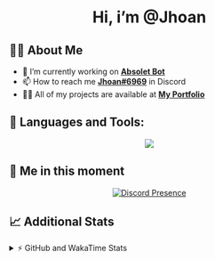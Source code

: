 <h1 align="center">Hi, i’m @Jhoan</h1>

## 🙋‍♂️ About Me

- 🔭 I’m currently working on **[Absolet Bot](https://strider.cloud)**
- 📫 How to reach me **[Jhoan#6969](https://jhoan.monster/)** in Discord
- 👨‍💻 All of my projects are available at **[My Portfolio](https://jhoan.monster)**

## 🚀 Languages and Tools:
<p align="center">
  <a href="https://skillicons.dev">
    <img src="https://skillicons.dev/icons?i=js,ts,html,css,bootstrap,nodejs,express,vscode,neovim,vim,atom,cloudflare,git,github,discord,bots,linux,mongodb,nginx,redis,wordpress,heroku&perline=11" />
  </a>
</p>
  
## 👤 Me in this moment
<p align="center">
    <a href="https://discord.com/users/612460795124776960" target="_blank" rel="nofollow">
        <img src="https://lanyard-profile-readme.vercel.app/api/612460795124776960?idleMessage=Probably%20coding%20Absolet..." alt="Discord Presence" align="center">
    </a>
</p>

## 📈 Additional Stats
<details>
    <summary>⚡ GitHub and WakaTime Stats</summary>
    <br/>

<!--START_SECTION:waka-->
![Code Time](http://img.shields.io/badge/Code%20Time-390%20hrs%2020%20mins-blue)

**🐱 My GitHub Data** 

> 🏆 755 Contributions in the Year 2022
 > 
> 📦 59.8 kB Used in GitHub's Storage 
 > 
> 💼 Opted to Hire
 > 
> 📜 4 Public Repositories 
 > 
> 🔑 30 Private Repositories  
 > 
**I'm an Early 🐤** 

```text
🌞 Morning    53 commits     ██░░░░░░░░░░░░░░░░░░░░░░░   7.99% 
🌆 Daytime    302 commits    ███████████░░░░░░░░░░░░░░   45.55% 
🌃 Evening    277 commits    ██████████░░░░░░░░░░░░░░░   41.78% 
🌙 Night      31 commits     █░░░░░░░░░░░░░░░░░░░░░░░░   4.68%

```
📅 **I'm Most Productive on Wednesday** 

```text
Monday       104 commits    ████░░░░░░░░░░░░░░░░░░░░░   15.69% 
Tuesday      91 commits     ███░░░░░░░░░░░░░░░░░░░░░░   13.73% 
Wednesday    126 commits    ████░░░░░░░░░░░░░░░░░░░░░   19.0% 
Thursday     72 commits     ██░░░░░░░░░░░░░░░░░░░░░░░   10.86% 
Friday       67 commits     ██░░░░░░░░░░░░░░░░░░░░░░░   10.11% 
Saturday     119 commits    ████░░░░░░░░░░░░░░░░░░░░░   17.95% 
Sunday       84 commits     ███░░░░░░░░░░░░░░░░░░░░░░   12.67%

```


📊 **This Week I Spent My Time On** 

```text
⌚︎ Time Zone: America/Bogota

💬 Programming Languages: 
TypeScript               2 hrs 54 mins       █████████░░░░░░░░░░░░░░░░   38.59% 
JavaScript               2 hrs 23 mins       ████████░░░░░░░░░░░░░░░░░   31.64% 
EJS                      1 hr 54 mins        ██████░░░░░░░░░░░░░░░░░░░   25.27% 
YAML                     15 mins             ░░░░░░░░░░░░░░░░░░░░░░░░░   3.39% 
JSON                     2 mins              ░░░░░░░░░░░░░░░░░░░░░░░░░   0.62%

🔥 Editors: 
VS Code                  7 hrs 33 mins       █████████████████████████   100.0%

🐱‍💻 Projects: 
Strider-System           7 hrs 33 mins       █████████████████████████   100.0%

💻 Operating System: 
Linux                    7 hrs 33 mins       █████████████████████████   100.0%

```

**I Mostly Code in JavaScript** 

```text
JavaScript               15 repos            █████████████████░░░░░░░░   68.18% 
Java                     2 repos             ██░░░░░░░░░░░░░░░░░░░░░░░   9.09% 
CSS                      2 repos             ██░░░░░░░░░░░░░░░░░░░░░░░   9.09% 
TypeScript               1 repo              █░░░░░░░░░░░░░░░░░░░░░░░░   4.55% 
Shell                    1 repo              █░░░░░░░░░░░░░░░░░░░░░░░░   4.55%

```



 Last Updated on 17/08/2022 09:14:59 UTC
<!--END_SECTION:waka-->
</details>
